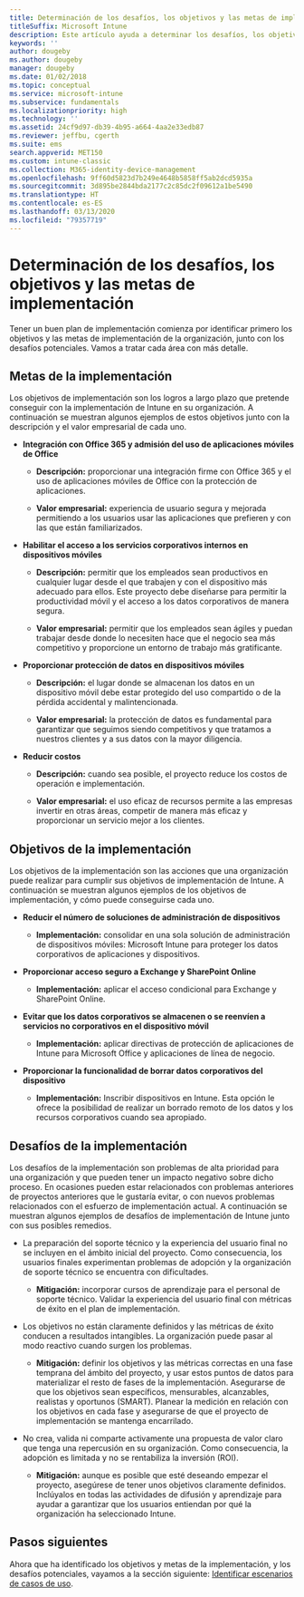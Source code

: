 ```yaml
---
title: Determinación de los desafíos, los objetivos y las metas de implementación
titleSuffix: Microsoft Intune
description: Este artículo ayuda a determinar los desafíos, los objetivos y las metas para una implementación solo en la nube de Microsoft Intune.
keywords: ''
author: dougeby
ms.author: dougeby
manager: dougeby
ms.date: 01/02/2018
ms.topic: conceptual
ms.service: microsoft-intune
ms.subservice: fundamentals
ms.localizationpriority: high
ms.technology: ''
ms.assetid: 24cf9d97-db39-4b95-a664-4aa2e33edb87
ms.reviewer: jeffbu, cgerth
ms.suite: ems
search.appverid: MET150
ms.custom: intune-classic
ms.collection: M365-identity-device-management
ms.openlocfilehash: 9ff60d5823d7b249e4648b5858ff5ab2dcd5935a
ms.sourcegitcommit: 3d895be2844bda2177c2c85dc2f09612a1be5490
ms.translationtype: HT
ms.contentlocale: es-ES
ms.lasthandoff: 03/13/2020
ms.locfileid: "79357719"
---
```

# <a name="determine-deployment-goals-objectives-and-challenges"></a>Determinación de los desafíos, los objetivos y las metas de implementación

Tener un buen plan de implementación comienza por identificar primero los objetivos y las metas de implementación de la organización, junto con los desafíos potenciales. Vamos a tratar cada área con más detalle.

## <a name="deployment-goals"></a>Metas de la implementación

Los objetivos de implementación son los logros a largo plazo que pretende conseguir con la implementación de Intune en su organización. A continuación se muestran algunos ejemplos de estos objetivos junto con la descripción y el valor empresarial de cada uno.

- **Integración con Office 365 y admisión del uso de aplicaciones móviles de Office**

  - **Descripción:** proporcionar una integración firme con Office 365 y el uso de aplicaciones móviles de Office con la protección de aplicaciones.

  - **Valor empresarial:** experiencia de usuario segura y mejorada permitiendo a los usuarios usar las aplicaciones que prefieren y con las que están familiarizados.

- **Habilitar el acceso a los servicios corporativos internos en dispositivos móviles**

  - **Descripción:** permitir que los empleados sean productivos en cualquier lugar desde el que trabajen y con el dispositivo más adecuado para ellos. Este proyecto debe diseñarse para permitir la productividad móvil y el acceso a los datos corporativos de manera segura.

  - **Valor empresarial:** permitir que los empleados sean ágiles y puedan trabajar desde donde lo necesiten hace que el negocio sea más competitivo y proporcione un entorno de trabajo más gratificante.

- **Proporcionar protección de datos en dispositivos móviles**

  - **Descripción:** el lugar donde se almacenan los datos en un dispositivo móvil debe estar protegido del uso compartido o de la pérdida accidental y malintencionada.

  - **Valor empresarial:** la protección de datos es fundamental para garantizar que seguimos siendo competitivos y que tratamos a nuestros clientes y a sus datos con la mayor diligencia.

- **Reducir costos**

  - **Descripción:** cuando sea posible, el proyecto reduce los costos de operación e implementación.

  - **Valor empresarial:** el uso eficaz de recursos permite a las empresas invertir en otras áreas, competir de manera más eficaz y proporcionar un servicio mejor a los clientes.

## <a name="deployment-objectives"></a>Objetivos de la implementación

Los objetivos de la implementación son las acciones que una organización puede realizar para cumplir sus objetivos de implementación de Intune. A continuación se muestran algunos ejemplos de los objetivos de implementación, y cómo puede conseguirse cada uno.

- **Reducir el número de soluciones de administración de dispositivos**

  - **Implementación:** consolidar en una sola solución de administración de dispositivos móviles: Microsoft Intune para proteger los datos corporativos de aplicaciones y dispositivos.

- **Proporcionar acceso seguro a Exchange y SharePoint Online**

  - **Implementación:** aplicar el acceso condicional para Exchange y SharePoint Online.

- **Evitar que los datos corporativos se almacenen o se reenvíen a servicios no corporativos en el dispositivo móvil**

  - **Implementación:** aplicar directivas de protección de aplicaciones de Intune para Microsoft Office y aplicaciones de línea de negocio.

- **Proporcionar la funcionalidad de borrar datos corporativos del dispositivo**

  - **Implementación:** Inscribir dispositivos en Intune. Esta opción le ofrece la posibilidad de realizar un borrado remoto de los datos y los recursos corporativos cuando sea apropiado.

## <a name="deployment-challenges"></a>Desafíos de la implementación

Los desafíos de la implementación son problemas de alta prioridad para una organización y que pueden tener un impacto negativo sobre dicho proceso. En ocasiones pueden estar relacionados con problemas anteriores de proyectos anteriores que le gustaría evitar, o con nuevos problemas relacionados con el esfuerzo de implementación actual. A continuación se muestran algunos ejemplos de desafíos de implementación de Intune junto con sus posibles remedios.

- La preparación del soporte técnico y la experiencia del usuario final no se incluyen en el ámbito inicial del proyecto. Como consecuencia, los usuarios finales experimentan problemas de adopción y la organización de soporte técnico se encuentra con dificultades.

  - **Mitigación:** incorporar cursos de aprendizaje para el personal de soporte técnico. Validar la experiencia del usuario final con métricas de éxito en el plan de implementación.

- Los objetivos no están claramente definidos y las métricas de éxito conducen a resultados intangibles. La organización puede pasar al modo reactivo cuando surgen los problemas.

  - **Mitigación:** definir los objetivos y las métricas correctas en una fase temprana del ámbito del proyecto, y usar estos puntos de datos para materializar el resto de fases de la implementación. Asegurarse de que los objetivos sean específicos, mensurables, alcanzables, realistas y oportunos (SMART). Planear la medición en relación con los objetivos en cada fase y asegurarse de que el proyecto de implementación se mantenga encarrilado.

- No crea, valida ni comparte activamente una propuesta de valor claro que tenga una repercusión en su organización. Como consecuencia, la adopción es limitada y no se rentabiliza la inversión (ROI).

  - **Mitigación:** aunque es posible que esté deseando empezar el proyecto, asegúrese de tener unos objetivos claramente definidos. Inclúyalos en todas las actividades de difusión y aprendizaje para ayudar a garantizar que los usuarios entiendan por qué la organización ha seleccionado Intune.

## <a name="next-steps"></a>Pasos siguientes

Ahora que ha identificado los objetivos y metas de la implementación, y los desafíos potenciales, vayamos a la sección siguiente: [Identificar escenarios de casos de uso](planning-guide-scenarios.md).
